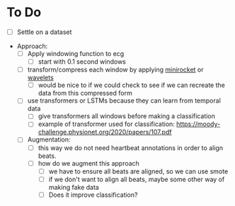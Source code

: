 # To Do
- [ ] Settle on a dataset
- Approach:
	- [ ] Apply windowing function to ecg
        - [ ] start with 0.1 second windows
    - [ ] transform/compress each window by applying [minirocket](https://github.com/angus924/minirocket) or [wavelets](https://bmcmedinformdecismak.biomedcentral.com/articles/10.1186/s12911-020-01349-x)
		- [ ] would be nice to if we could check to see if we can recreate the data from this compressed form
 
	- [ ] use transformers or LSTMs because they can learn from temporal data
		- [ ] give transformers all windows before making a classification
        - [ ] example of transformer used for classification: https://moody-challenge.physionet.org/2020/papers/107.pdf
        
	- [ ] Augmentation:
		- [ ] this way we do not need heartbeat annotations in order to align beats.
		- [ ] how do we augment this approach
            - [ ] we have to ensure all beats are aligned, so we can use smote
            - [ ] if we don't want to align all beats, maybe some other way of making fake data 
			- [ ] Does it improve classification?